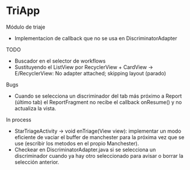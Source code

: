 # TriApp

Módulo de triaje

- Implementacion de callback que no se usa en DiscriminatorAdapter

TODO

- Buscador en el selector de workflows
- Sustituyendo el ListView por RecyclerView + CardView -> E/RecyclerView: No adapter attached; skipping layout (parado) 

Bugs

- Cuando se selecciona un discriminador del tab más próximo a Report (último tab) el ReportFragment no recibe el callback onResume() y no actualiza la vista.

In process

- StarTriageActivity -> void enTriage(View view): implementar un modo eficiente de vaciar el buffer de manchester para la próxima vez que se use (escribir los metodos en el propio Manchester).
- Checkear en DiscriminatorAdapter.java si se selecciona un discriminador cuando ya hay otro seleccionado para avisar o borrar la selección anterior.
